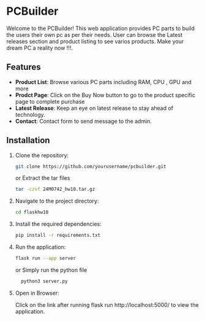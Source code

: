 # PCBuilder


Welcome to the PCBuilder! This web application provides PC parts to build the users their own
pc as per their needs.
User can browse the Latest releases section and product listing to see varios products.
Make your dream PC a reality now !!!.

## Features

- **Product List**: Browse various PC parts including RAM, CPU , GPU and more
- **Prodct Page**: Click on the Buy Now button to go to the product specific page to complete purchase
- **Latest Release**: Keep an eye on latest release to stay ahead of technology.
- **Contact**: Contact form to send message to the admin.

## Installation

1. Clone the repository:

    ```bash
    git clone https://github.com/yourusername/pcbuilder.git
    ```
    or
    Extract the tar files 
    ```bash
    tar -czvf 24M0742_hw10.tar.gz
    ```
2. Navigate to the project directory:
    ```bash
    cd flaskhw10
    ```
3. Install the required dependencies:
    ```bash
    pip install -r requirements.txt
    ```
4. Run the application:
    ```bash
    flask run --app server
    ```
    or
    Simply run the python file
      ```bash
        python3 server.py
      ```
   
 
5. Open in Browser:
    
    Click on the link after running flask run http://localhost:5000/ to view the application.


